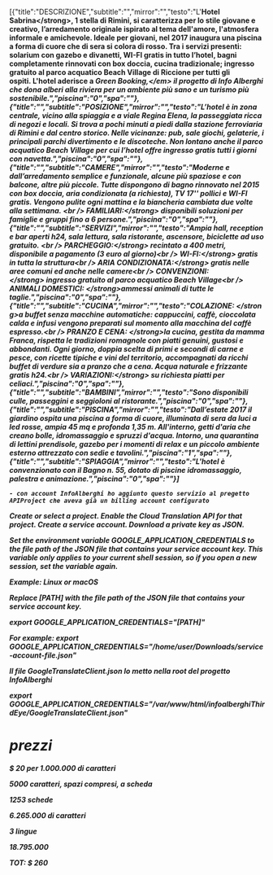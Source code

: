 [{"title":"DESCRIZIONE","subtitle":"","mirror":"","testo":"L'<strong>Hotel Sabrina<\/strong>, 1 stella di Rimini, si caratterizza per lo stile giovane e creativo, l&rsquo;arredamento originale ispirato al tema dell'amore, l'atmosfera informale e amichevole. Ideale per giovani, nel 2017 inaugura una piscina a forma di cuore che di sera si colora di rosso. Tra i servizi presenti: solarium con gazebo e divanetti, WI-FI gratis in tutto l&rsquo;hotel, bagni completamente rinnovati con box doccia, cucina tradizionale; ingresso gratuito al parco acquatico Beach Village di Riccione per tutti gli ospiti.&nbsp;L'hotel aderisce a <em>Green Booking,<\/em> il progetto di Info Alberghi che dona alberi alla riviera per un ambiente pi&ugrave; sano e un turismo pi&ugrave; sostenibile.","piscina":"0","spa":""},{"title":"","subtitle":"POSIZIONE","mirror":"","testo":"L&rsquo;hotel &egrave; in zona centrale, vicino alla spiaggia e a viale Regina Elena, la passeggiata ricca di negozi e locali. Si trova a pochi minuti a piedi dalla stazione ferroviaria di Rimini e dal centro storico. Nelle vicinanze: pub, sale giochi, gelaterie, i principali parchi divertimento e le discoteche. Non lontano anche il parco acquatico Beach Village per cui l&rsquo;hotel offre ingresso gratis tutti i giorni con navetta.","piscina":"0","spa":""},{"title":"","subtitle":"CAMERE","mirror":"","testo":"Moderne e dall&rsquo;arredamento semplice e funzionale, alcune pi&ugrave; spaziose e con balcone, altre pi&ugrave; piccole. Tutte dispongono di bagno rinnovato nel 2015 con box doccia, aria condizionata (a richiesta), TV 17'' pollici e WI-FI gratis. Vengono pulite ogni mattina e la biancheria cambiata due volte alla settimana.&nbsp;<br \/> <strong>FAMILIARI:<\/strong> disponibili soluzioni per famiglie e gruppi fino a 6 persone.","piscina":"0","spa":""},{"title":"","subtitle":"SERVIZI","mirror":"","testo":"Ampia hall, reception e bar aperti h24, sala lettura, sala ristorante, ascensore, biciclette ad uso gratuito.&nbsp;<br \/> <strong>PARCHEGGIO:<\/strong>&nbsp;recintato a 400 metri, disponibile a pagamento (3 euro al giorno)<br \/> <strong>WI-FI:<\/strong>&nbsp;gratis in tutta la struttura<br \/> <strong>ARIA CONDIZIONATA:<\/strong>&nbsp;gratis nelle aree comuni ed anche nelle camere<br \/> <strong>CONVENZIONI:<\/strong>&nbsp;ingresso gratuito al parco acquatico Beach Village<br \/> <strong>ANIMALI DOMESTICI: <\/strong>ammessi animali di tutte le taglie.","piscina":"0","spa":""},{"title":"","subtitle":"CUCINA","mirror":"","testo":"<strong>COLAZIONE:&nbsp;<\/strong>a buffet senza macchine automatiche: cappuccini, caff&egrave;, cioccolata calda e infusi vengono preparati sul momento alla macchina del caff&egrave; espresso.<br \/> <strong>PRANZO E CENA:&nbsp;<\/strong>la cucina, gestita da mamma Franca, rispetta le tradizioni romagnole con piatti genuini, gustosi e abbondanti. Ogni giorno, doppia scelta di primi e secondi di carne e pesce, con ricette tipiche e vini del territorio, accompagnati da ricchi buffet di verdure sia a pranzo che a cena. Acqua naturale e frizzante gratis h24.<br \/> <strong>VARIAZIONI:<\/strong>&nbsp;su richiesta piatti per celiaci.","piscina":"0","spa":""},{"title":"","subtitle":"BAMBINI","mirror":"","testo":"Sono disponibili culle, passeggini e seggioloni al ristorante.","piscina":"0","spa":""},{"title":"","subtitle":"PISCINA","mirror":"","testo":"Dall&rsquo;estate 2017 il giardino ospita una piscina a forma di cuore, illuminata di sera da luci a led rosse, ampia 45 mq e profonda 1,35 m. All'interno, getti d'aria che creano bolle, idromassaggio e spruzzi d'acqua. Intorno, una quarantina di lettini prendisole, gazebo per i momenti di relax e un piccolo ambiente esterno attrezzato con sedie e tavolini.","piscina":"1","spa":""},{"title":"","subtitle":"SPIAGGIA","mirror":"","testo":"L'hotel &egrave; convenzionato con il Bagno n. 55, dotato di piscine idromassaggio, palestra e animazione.","piscina":"0","spa":""}]




	- con account InfoAlberghi ho aggiunto questo servizio al pregetto APIProject che aveva già un billing account configurato


Create or select a project.
Enable the Cloud Translation API for that project.
Create a service account.
Download a private key as JSON.


Set the environment variable GOOGLE_APPLICATION_CREDENTIALS to the file path of the JSON file that contains your service account key. This variable only applies to your current shell session, so if you open a new session, set the variable again.

Example: Linux or macOS

Replace [PATH] with the file path of the JSON file that contains your service account key.

export GOOGLE_APPLICATION_CREDENTIALS="[PATH]"

For example:
export GOOGLE_APPLICATION_CREDENTIALS="/home/user/Downloads/service-account-file.json"


Il file GoogleTranslateClient.json lo metto nella root del progetto InfoAlberghi

export GOOGLE_APPLICATION_CREDENTIALS="/var/www/html/infoalberghiThirdEye/GoogleTranslateClient.json"




# prezzi

$ 20 per 1.000.000 di caratteri


5000 caratteri, spazi compresi, a scheda

1253 schede 

6.265.000 di caratteri

3 lingue

18.795.000


TOT:
$ 260

